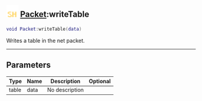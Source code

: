 ## <img src="../../.gitbook/assets/shared.png" width="32" height="32" /> [Packet](../packet/README.md):writeTable

```lua
void Packet:writeTable(data)
```

Writes a table in the net packet.<br>

-----------------
## Parameters

| Type   | Name | Description | Optional |
| ------ | ---- | ----------- | -------: |
| table | data | No description |  |
